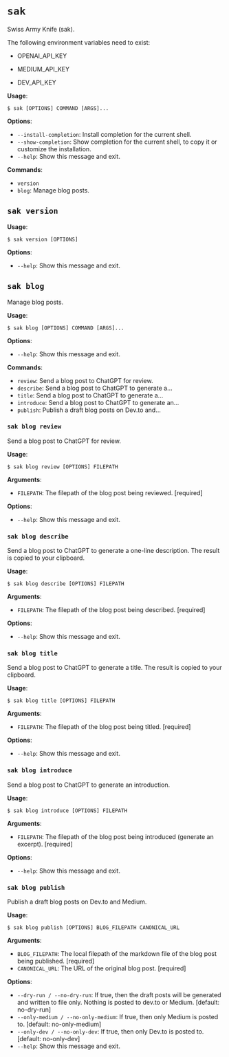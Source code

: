 # `sak`

Swiss Army Knife (sak).

The following environment variables need to exist:

- OPENAI_API_KEY

- MEDIUM_API_KEY

- DEV_API_KEY

**Usage**:

```console
$ sak [OPTIONS] COMMAND [ARGS]...
```

**Options**:

* `--install-completion`: Install completion for the current shell.
* `--show-completion`: Show completion for the current shell, to copy it or customize the installation.
* `--help`: Show this message and exit.

**Commands**:

* `version`
* `blog`: Manage blog posts.

## `sak version`

**Usage**:

```console
$ sak version [OPTIONS]
```

**Options**:

* `--help`: Show this message and exit.

## `sak blog`

Manage blog posts.

**Usage**:

```console
$ sak blog [OPTIONS] COMMAND [ARGS]...
```

**Options**:

* `--help`: Show this message and exit.

**Commands**:

* `review`: Send a blog post to ChatGPT for review.
* `describe`: Send a blog post to ChatGPT to generate a...
* `title`: Send a blog post to ChatGPT to generate a...
* `introduce`: Send a blog post to ChatGPT to generate an...
* `publish`: Publish a draft blog posts on Dev.to and...

### `sak blog review`

Send a blog post to ChatGPT for review.

**Usage**:

```console
$ sak blog review [OPTIONS] FILEPATH
```

**Arguments**:

* `FILEPATH`: The filepath of the blog post being reviewed.  [required]

**Options**:

* `--help`: Show this message and exit.

### `sak blog describe`

Send a blog post to ChatGPT to generate a one-line description. The result is copied to your clipboard.

**Usage**:

```console
$ sak blog describe [OPTIONS] FILEPATH
```

**Arguments**:

* `FILEPATH`: The filepath of the blog post being described.  [required]

**Options**:

* `--help`: Show this message and exit.

### `sak blog title`

Send a blog post to ChatGPT to generate a title. The result is copied to your clipboard.

**Usage**:

```console
$ sak blog title [OPTIONS] FILEPATH
```

**Arguments**:

* `FILEPATH`: The filepath of the blog post being titled.  [required]

**Options**:

* `--help`: Show this message and exit.

### `sak blog introduce`

Send a blog post to ChatGPT to generate an introduction.

**Usage**:

```console
$ sak blog introduce [OPTIONS] FILEPATH
```

**Arguments**:

* `FILEPATH`: The filepath of the blog post being introduced (generate an excerpt).  [required]

**Options**:

* `--help`: Show this message and exit.

### `sak blog publish`

Publish a draft blog posts on Dev.to and Medium.

**Usage**:

```console
$ sak blog publish [OPTIONS] BLOG_FILEPATH CANONICAL_URL
```

**Arguments**:

* `BLOG_FILEPATH`: The local filepath of the markdown file of the blog post being published.  [required]
* `CANONICAL_URL`: The URL of the original blog post.  [required]

**Options**:

* `--dry-run / --no-dry-run`: If true, then the draft posts will be generated and written to file only. Nothing is posted to dev.to or Medium.  [default: no-dry-run]
* `--only-medium / --no-only-medium`: If true, then only Medium is posted to.  [default: no-only-medium]
* `--only-dev / --no-only-dev`: If true, then only Dev.to is posted to.  [default: no-only-dev]
* `--help`: Show this message and exit.
